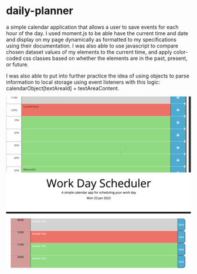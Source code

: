 # daily-planner
a simple calendar application that allows a user to save events for each hour of the day. I used moment.js to be able have the current time and date and display on my page dynamically as formatted to my specifications using their documentation. I was also able to use javascript to compare chosen dataset values of my elements to the current time, and apply color-coded css classes based on whether the elements are in the past, present, or future. 

I was also able to put into further practice the idea of using objects to parse information to local storage using event listeners with this logic: calendarObject[textAreaId] = textAreaContent. 


![Alt text](assets/images/Screenshot%202023-01-22%20at%2011.51.48.png)
![Alt text](assets/images/Screenshot%202023-01-23%20at%2010.08.31.png)